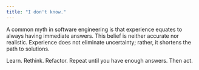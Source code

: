 ```yaml
---
title: "I don't know."
---
```


A common myth in software engineering is that experience equates to always having immediate answers.
This belief is neither accurate nor realistic.
Experience does not eliminate uncertainty; rather, it shortens the path to solutions.

Learn. Rethink. Refactor. Repeat until you have enough answers. Then act.
